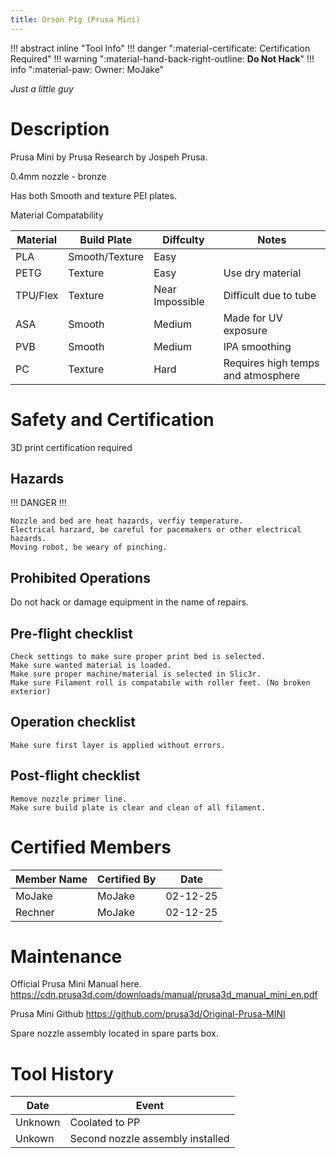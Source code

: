 ```yaml
---
title: Orson Pig (Prusa Mini)
---
```



!!! abstract inline "Tool Info"
    !!! danger ":material-certificate: Certification Required"
    !!! warning ":material-hand-back-right-outline: __Do Not Hack__"
    !!! info ":material-paw: Owner: MoJake"


_Just a little guy_



# Description

Prusa Mini by Prusa Research by Jospeh Prusa.

0.4mm nozzle - bronze

Has both Smooth and texture PEI plates.

Material Compatability 

|Material|Build Plate|Diffculty|Notes
|------|------|------|------|
|PLA|Smooth/Texture|Easy|
|PETG|Texture|Easy|Use dry material
|TPU/Flex|Texture|Near Impossible|Difficult due to tube
|ASA|Smooth|Medium|Made for UV exposure
|PVB|Smooth|Medium|IPA smoothing
|PC|Texture|Hard|Requires high temps and atmosphere



# Safety and Certification

3D print certification required

## Hazards

!!! DANGER !!!

    Nozzle and bed are heat hazards, verfiy temperature.
    Electrical harzard, be careful for pacemakers or other electrical hazards.
    Moving robot, be weary of pinching. 

## Prohibited Operations

Do not hack or damage equipment in the name of repairs.

## Pre-flight checklist

    Check settings to make sure proper print bed is selected.
    Make sure wanted material is loaded.
    Make sure proper machine/material is selected in Slic3r. 
    Make sure Filament roll is compatabile with roller feet. (No broken exterior)


## Operation checklist

    Make sure first layer is applied without errors.

## Post-flight checklist

    Remove nozzle primer line.
    Make sure build plate is clear and clean of all filament. 


# Certified Members

|Member Name | Certified By | Date           |
|------------|--------------|----------------|
|MoJake|MoJake|02-12-25|
|Rechner|MoJake|02-12-25|



# Maintenance

Official Prusa Mini Manual here. 
https://cdn.prusa3d.com/downloads/manual/prusa3d_manual_mini_en.pdf

Prusa Mini Github https://github.com/prusa3d/Original-Prusa-MINI

Spare nozzle assembly located in spare parts box.

# Tool History

|Date | Event |
|-----|-------|
|Unknown|Coolated to PP|
|Unkown|Second nozzle assembly installed|
